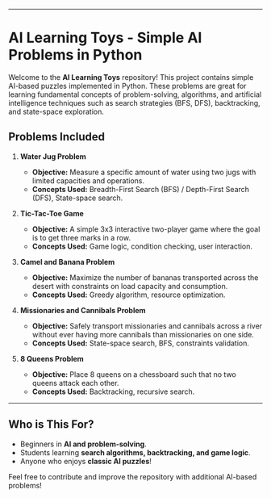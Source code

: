 
---

# **AI Learning Toys - Simple AI Problems in Python**

Welcome to the **AI Learning Toys** repository! This project contains simple AI-based puzzles implemented in Python. These problems are great for learning fundamental concepts of problem-solving, algorithms, and artificial intelligence techniques such as search strategies (BFS, DFS), backtracking, and state-space exploration.

## **Problems Included**

1. **Water Jug Problem**  
   - **Objective:** Measure a specific amount of water using two jugs with limited capacities and operations.  
   - **Concepts Used:** Breadth-First Search (BFS) / Depth-First Search (DFS), State-space search.  

2. **Tic-Tac-Toe Game**  
   - **Objective:** A simple 3x3 interactive two-player game where the goal is to get three marks in a row.  
   - **Concepts Used:** Game logic, condition checking, user interaction.  

3. **Camel and Banana Problem**  
   - **Objective:** Maximize the number of bananas transported across the desert with constraints on load capacity and consumption.  
   - **Concepts Used:** Greedy algorithm, resource optimization.

4. **Missionaries and Cannibals Problem**  
   - **Objective:** Safely transport missionaries and cannibals across a river without ever having more cannibals than missionaries on one side.  
   - **Concepts Used:** State-space search, BFS, constraints validation.  

5. **8 Queens Problem**  
   - **Objective:** Place 8 queens on a chessboard such that no two queens attack each other.  
   - **Concepts Used:** Backtracking, recursive search.  

---

## **Who is This For?**
- Beginners in **AI and problem-solving**.
- Students learning **search algorithms, backtracking, and game logic**.
- Anyone who enjoys **classic AI puzzles**!

Feel free to contribute and improve the repository with additional AI-based problems!
